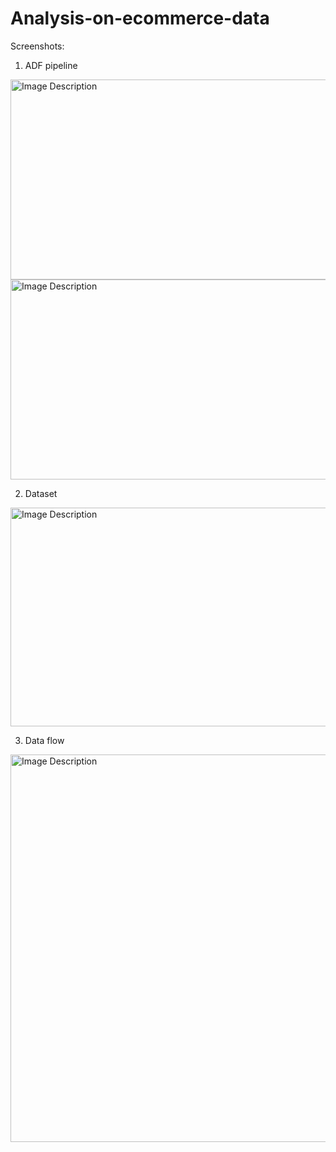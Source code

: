 # Analysis-on-ecommerce-data

Screenshots:
1. ADF pipeline <br />
<img src="https://github.com/avneet25/Analysis-on-ecommerce-data/assets/82283086/62dbfe72-0ae9-4991-88ba-61d4d2289994" alt="Image Description" width="580" height="320"> 
<img src="https://github.com/avneet25/Analysis-on-ecommerce-data/assets/82283086/18e2a691-aa5b-48b2-84a7-4eba0239a616" alt="Image Description" width="580" height="320"> 

2. Dataset <br> 
<img src="https://github.com/avneet25/Analysis-on-ecommerce-data/assets/82283086/20041ade-589c-46a7-be21-c7fa94e11e92" alt="Image Description" width="580" height="350"> 

3. Data flow <br> 
<img src="https://github.com/avneet25/Analysis-on-ecommerce-data/assets/82283086/c6bd6ad9-9d07-436c-9344-bd0feeaf8b88" alt="Image Description" width="580" height="620">


